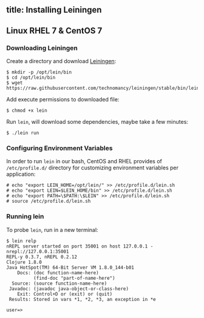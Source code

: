 title: Installing Leiningen
---

## Linux RHEL 7 & CentOS 7
### Downloading Leiningen

Create a directory and download [Leiningen](https://leiningen.org):
```
$ mkdir -p /opt/lein/bin
$ cd /opt/lein/bin
$ wget https://raw.githubusercontent.com/technomancy/leiningen/stable/bin/lein
```

Add execute permissions to downloaded file:
```
$ chmod +x lein
```

Run `lein`, will download some dependencies, maybe take a few minutes:
```#bash
$ ./lein run
```

### Configuring Environment Variables
In order to run `lein` in our bash, CentOS and RHEL provides of `/etc/profile.d/` directory for customizing environment variables per application:
```#bash
# echo "export LEIN_HOME=/opt/lein/" >> /etc/profile.d/lein.sh
# echo "export LEIN=$LEIN_HOME/bin" >> /etc/profile.d/lein.sh
# echo "export PATH=\$PATH:\$LEIN" >> /etc/profile.d/lein.sh
# source /etc/profile.d/lein.sh
```

### Running lein
To probe `lein`, run in a new terminal:
```#bash
$ lein relp  
nREPL server started on port 35001 on host 127.0.0.1 - nrepl://127.0.0.1:35001
REPL-y 0.3.7, nREPL 0.2.12
Clojure 1.8.0
Java HotSpot(TM) 64-Bit Server VM 1.8.0_144-b01
    Docs: (doc function-name-here)
          (find-doc "part-of-name-here")
  Source: (source function-name-here)
 Javadoc: (javadoc java-object-or-class-here)
    Exit: Control+D or (exit) or (quit)
 Results: Stored in vars *1, *2, *3, an exception in *e

user=>
```
